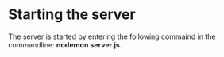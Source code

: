 # Starting the server
The server is started by entering the following commaind in the commandline: **nodemon server.js**.
